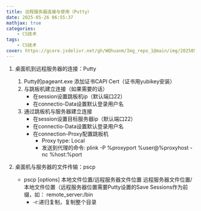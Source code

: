 ```yaml
---
title: 远程服务器连接与使用（Putty）
date: 2025-05-26 06:55:37
mathjax: true
categories: 
    - CS技术
tags: 
    - CS技术
cover: https://gcore.jsdelivr.net/gh/WQhuanm/Img_repo_1@main/img/202505270032825.png
---
```



 1. 桌面机到远程服务器的连接：Putty
    1. Putty的pageant.exe 添加证书CAPI Cert（证书用yubikey安装）
    1. 与跳板机建立连接（如果需要的话）
        + 在session设置跳板机ip（默认端口22）
        + 在connectio-Data设置默认登录用户名
    1. 通过跳板机与服务器建立连接
        + 在session设置目标服务器ip（默认端口22）
        + 在connectio-Data设置默认登录用户名
        + 在connection-Proxy配置跳板机
            + Proxy type: Local
            + 发送到代理的命令: plink -P %proxyport %user@%proxyhost -nc %host:%port

1. 桌面机与服务器的文件传输：pscp
    + pscp [options] 本地文件位置/远程服务器文件位置 远程服务器文件位置/本地文件位置（远程服务器位置需要Putty设置的Save Sessions作为前缀，如： remote_server:/bin
        + -r:递归复制，复制整个目录
